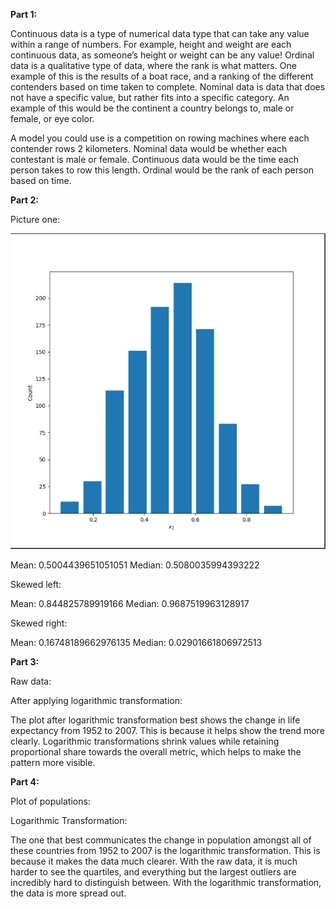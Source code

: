**Part 1:**

Continuous data is a type of numerical data type that can take any value within a range of numbers. For example, height and weight are each continuous data, as someone’s height or weight can be any value!
Ordinal data is a qualitative type of data, where the rank is what matters. One example of this is the results of a boat race, and a ranking of the different contenders based on time taken to complete.
Nominal data is data that does not have a specific value, but rather fits into a specific category. An example of this would be the continent a country belongs to, male or female, or eye color.

A model you could use is a competition on rowing machines where each contender rows 2 kilometers. Nominal data would be whether each contestant is male or female. Continuous data would be the time each person takes to row this length. Ordinal would be the rank of each person based on time.

**Part 2:**
 
Picture one: 

![title](Graph1.png)


Mean: 0.5004439651051051
Median: 0.5080035994393222
 
Skewed left: 

Mean: 0.844825789919166
Median: 0.9687519963128917
 
Skewed right: 

 
Mean: 0.16748189662976135
Median: 0.02901661806972513
 
 
 
**Part 3:**

Raw data: 

 
After applying logarithmic transformation: 
 

 
The plot after logarithmic transformation best shows the change in life expectancy from 1952 to 2007. This is because it helps show the trend more clearly. Logarithmic transformations shrink values while retaining proportional share towards the overall metric, which helps to make the pattern more visible.
 
**Part 4:**

Plot of populations: 



Logarithmic Transformation: 


The one that best communicates the change in population amongst all of these countries from 1952 to 2007 is the logarithmic transformation. This is because it makes the data much clearer. With the raw data, it is much harder to see the quartiles, and everything but the largest outliers are incredibly hard to distinguish between. With the logarithmic transformation, the data is more spread out.

